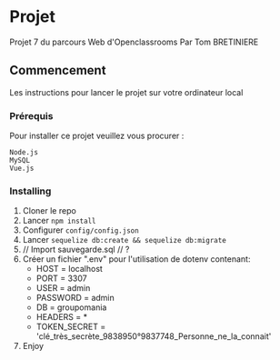 # Projet

Projet 7 du parcours Web d'Openclassrooms
Par Tom BRETINIERE

## Commencement

Les instructions pour lancer le projet sur votre ordinateur local

### Prérequis

Pour installer ce projet veuillez vous procurer :

```
Node.js
MySQL
Vue.js
```

### Installing

1. Cloner le repo
2. Lancer ```npm install```
3. Configurer ```config/config.json```
4. Lancer ```sequelize db:create && sequelize db:migrate```
5. // Import sauvegarde.sql // ?
6. Créer un fichier ".env" pour l'utilisation de dotenv contenant:
    - HOST = localhost
    - PORT = 3307
    - USER = admin
    - PASSWORD = admin
    - DB = groupomania
    - HEADERS = *
    - TOKEN_SECRET = 'clé_très_secrète_9838950°9837748_Personne_ne_la_connait'
7. Enjoy
